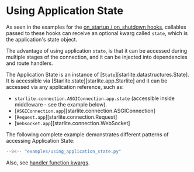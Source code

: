# Using Application State

As seen in the examples for the [on_startup / on_shutdown hooks](1-startup-and-shutdown.md), callables passed to these
hooks can receive an optional kwarg called `state`, which is the application's state object.

The advantage of using application `state`, is that it can be accessed during multiple stages of the connection, and
it can be injected into dependencies and route handlers.

The Application State is an instance of [`State`][starlite.datastructures.State]. It is accessible via [Starlite.state][starlite.app.Starlite] and it can be
accessed via any application reference, such as:

- `starlite.connection.ASGIConnection.app.state` (accessible inside middleware - see the example below).
- [`ASGIConnection.app`][starlite.connection.ASGIConnection]
- [`Request.app`][starlite.connection.Request]
- [`Websocket.app`][starlite.connection.WebSocket]

The following complete example demonstrates different patterns of accessing Application State:

```py title="Using Application State"
--8<-- "examples/using_application_state.py"
```

Also, see [handler function kwargs](../2-route-handlers/1-http-route-handlers.md#http-route-handlers-kwargs).
